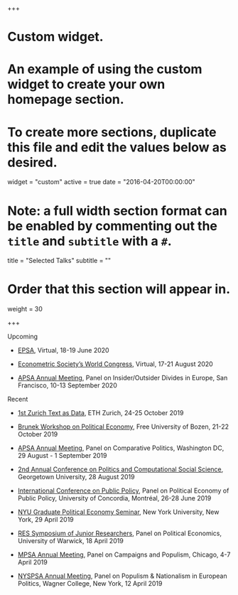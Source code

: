 +++
# Custom widget.
# An example of using the custom widget to create your own homepage section.
# To create more sections, duplicate this file and edit the values below as desired.
widget = "custom"
active = true
date = "2016-04-20T00:00:00"

# Note: a full width section format can be enabled by commenting out the `title` and `subtitle` with a `#`.
title = "Selected Talks"
subtitle = ""

# Order that this section will appear in.
weight = 30

+++

Upcoming

- [EPSA](https://www.epsanet.org), Virtual, 18-19 June 2020

- [Econometric Society’s World Congress](https://www.econometricsociety.org/meetings/schedule/2020/08/17/2020-world-congress-goes-virtual), Virtual, 17-21 August 2020

- [APSA Annual Meeting](https://connect.apsanet.org/apsa2020/), Panel on Insider/Outsider Divides in Europe, San Francisco, 10-13 September 2020

Recent

- [1st Zurich Text as Data](https://zurich-text-as-data.com), ETH Zurich, 24-25 October 2019

- [Brunek Workshop on Political Economy](https://wspoleco.events.unibz.it), Free University of Bozen, 21-22 October 2019

- [APSA Annual Meeting](https://convention2.allacademic.com/one/apsa/apsa19/index.php?cmd=Online+Program+View+Session&selected_session_id=1543873&PHPSESSID=fnfrgqtvffrqdvv7ll1rf6gb36), Panel on Comparative Politics, Washington DC, 29 August - 1 September 2019

- [2nd Annual Conference on Politics and Computational Social Science](https://mccourt.georgetown.edu/PaCSS), Georgetown University, 28 August 2019

- [International Conference on Public Policy](http://www.ippapublicpolicy.org//conference/icpp4/10), Panel on Political Economy of Public Policy, University of Concordia, Montréal, 26-28 June 2019

- [NYU Graduate Political Economy Seminar](https://nyugradpeseminar.wordpress.com), New York University, New York, 29 April 2019

- [RES Symposium of Junior Researchers](https://sites.google.com/site/resjunsym/), Panel on Political Economics, University of Warwick, 18 April 2019

- [MPSA Annual Meeting](https://www.mpsanet.org), Panel on Campaigns and Populism, Chicago, 4-7 April 2019

- [NYSPSA Annual Meeting](https://www.nyspsa.org), Panel on Populism & Nationalism in European Politics, Wagner College, New York, 12 April 2019
